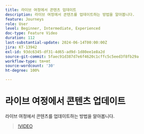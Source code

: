 ```yaml
---
title: 라이브 여정에서 콘텐츠 업데이트
description: 라이브 여정에서 콘텐츠를 업데이트하는 방법을 알아봅니다.
feature: Journeys
role: User
level: Beginner, Intermediate, Experienced
doc-type: Feature Video
duration: 112
last-substantial-update: 2024-06-14T00:00:00Z
jira: KT-13942
exl-id: 93dc6345-df31-4d65-ad9d-1d80ee1e8a2d
source-git-commit: 5faec91d387d7e6f4620c1cffc5c5eed3f8fb29a
workflow-type: tm+mt
source-wordcount: '30'
ht-degree: 100%

---
```


# 라이브 여정에서 콘텐츠 업데이트

라이브 여정에서 콘텐츠를 업데이트하는 방법을 알아봅니다.

>[!VIDEO](https://video.tv.adobe.com/v/3429844/?learn=on)
